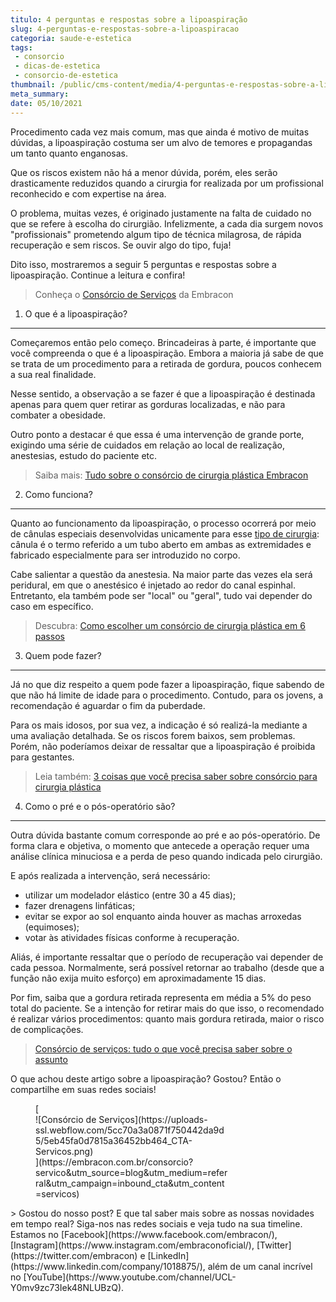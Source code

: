 ```yaml
---
titulo: 4 perguntas e respostas sobre a lipoaspiração
slug: 4-perguntas-e-respostas-sobre-a-lipoaspiracao
categoria: saude-e-estetica
tags:
 - consorcio
 - dicas-de-estetica
 - consorcio-de-estetica
thumbnail: /public/cms-content/media/4-perguntas-e-respostas-sobre-a-lipoaspiracao.jpg
meta_summary: 
date: 05/10/2021
---
```

Procedimento cada vez mais comum, mas que ainda é motivo de muitas dúvidas, a lipoaspiração costuma ser um alvo de temores e propagandas um tanto quanto enganosas.

Que os riscos existem não há a menor dúvida, porém, eles serão drasticamente reduzidos quando a cirurgia for realizada por um profissional reconhecido e com expertise na área.

O problema, muitas vezes, é originado justamente na falta de cuidado no que se refere à escolha do cirurgião. Infelizmente, a cada dia surgem novos "profissionais" prometendo algum tipo de técnica milagrosa, de rápida recuperação e sem riscos. Se ouvir algo do tipo, fuja!

Dito isso, mostraremos a seguir 5 perguntas e respostas sobre a lipoaspiração. Continue a leitura e confira!

> Conheça o [Consórcio de Serviços](https://www.embracon.com.br/consorcio-servicos) da Embracon

1. O que é a lipoaspiração?
---------------------------

Começaremos então pelo começo. Brincadeiras à parte, é importante que você compreenda o que é a lipoaspiração. Embora a maioria já sabe de que se trata de um procedimento para a retirada de gordura, poucos conhecem a sua real finalidade.

Nesse sentido, a observação a se fazer é que a lipoaspiração é destinada apenas para quem quer retirar as gorduras localizadas, e não para combater a obesidade.

Outro ponto a destacar é que essa é uma intervenção de grande porte, exigindo uma série de cuidados em relação ao local de realização, anestesias, estudo do paciente etc.

> Saiba mais: [Tudo sobre o consórcio de cirurgia plástica Embracon](https://www.embracon.com.br/blog/tudo-sobre-o-consorcio-de-cirurgia-plastica-embracon)

2. Como funciona?
-----------------

Quanto ao funcionamento da lipoaspiração, o processo ocorrerá por meio de cânulas especiais desenvolvidas unicamente para esse [tipo de cirurgia](https://www.embracon.com.br/blog/conheca-os-principais-consorcios-de-servicos-embracon): cânula é o termo referido a um tubo aberto em ambas as extremidades e fabricado especialmente para ser introduzido no corpo.

Cabe salientar a questão da anestesia. Na maior parte das vezes ela será peridural, em que o anestésico é injetado ao redor do canal espinhal. Entretanto, ela também pode ser "local" ou "geral", tudo vai depender do caso em específico.

> Descubra: [Como escolher um consórcio de cirurgia plástica em 6 passos](https://www.embracon.com.br/blog/como-escolher-um-consorcio-de-cirurgia-plastica-em-6-passos)

3. Quem pode fazer?
-------------------

Já no que diz respeito a quem pode fazer a lipoaspiração, fique sabendo de que não há limite de idade para o procedimento. Contudo, para os jovens, a recomendação é aguardar o fim da puberdade.

Para os mais idosos, por sua vez, a indicação é só realizá-la mediante a uma avaliação detalhada. Se os riscos forem baixos, sem problemas. Porém, não poderíamos deixar de ressaltar que a lipoaspiração é proibida para gestantes.

> Leia também: [3 coisas que você precisa saber sobre consórcio para cirurgia plástica](https://www.embracon.com.br/blog/3-coisas-que-voce-precisa-saber-sobre-o-consorcio-para-cirurgia-plastica)

4. Como o pré e o pós-operatório são?
-------------------------------------

Outra dúvida bastante comum corresponde ao pré e ao pós-operatório. De forma clara e objetiva, o momento que antecede a operação requer uma análise clínica minuciosa e a perda de peso quando indicada pelo cirurgião.

E após realizada a intervenção, será necessário:

- utilizar um modelador elástico (entre 30 a 45 dias);
- fazer drenagens linfáticas;
- evitar se expor ao sol enquanto ainda houver as machas arroxedas (equimoses);
- votar às atividades físicas conforme à recuperação.

Aliás, é importante ressaltar que o período de recuperação vai depender de cada pessoa. Normalmente, será possível retornar ao trabalho (desde que a função não exija muito esforço) em aproximadamente 15 dias.

Por fim, saiba que a gordura retirada representa em média a 5% do peso total do paciente. Se a intenção for retirar mais do que isso, o recomendado é realizar vários procedimentos: quanto mais gordura retirada, maior o risco de complicações.

> [Consórcio de serviços: tudo o que você precisa saber sobre o assunto](https://www.embracon.com.br/blog/consorcio-de-servicos-tudo-o-que-voce-precisa-saber-sobre-o-assunto)

O que achou deste artigo sobre a lipoaspiração? Gostou? Então o compartilhe em suas redes sociais!

<figure class="w-richtext-figure-type-image w-richtext-align-center" style="max-width:310px">[<div>![Consórcio de Serviços](https://uploads-ssl.webflow.com/5cc70a3a0871f750442da9d5/5eb45fa0d7815a36452bb464_CTA-Servicos.png)</div>](https://embracon.com.br/consorcio?servico&utm_source=blog&utm_medium=referral&utm_campaign=inbound_cta&utm_content=servicos)</figure>> Gostou do nosso post? E que tal saber mais sobre as nossas novidades em tempo real? Siga-nos nas redes sociais e veja tudo na sua timeline. Estamos no [Facebook](https://www.facebook.com/embracon/), [Instagram](https://www.instagram.com/embraconoficial/), [Twitter](https://twitter.com/embracon) e [LinkedIn](https://www.linkedin.com/company/1018875/), além de um canal incrível no [YouTube](https://www.youtube.com/channel/UCL-Y0mv9zc73Iek48NLUBzQ).
